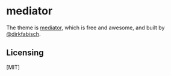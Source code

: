 mediator
========

The theme is [mediator](https://github.com/dirkfabisch/mediator), which is free and awesome, and built by [@dirkfabisch](https://twitter.com/dirkfabisch). 

Licensing
---------

[MIT]